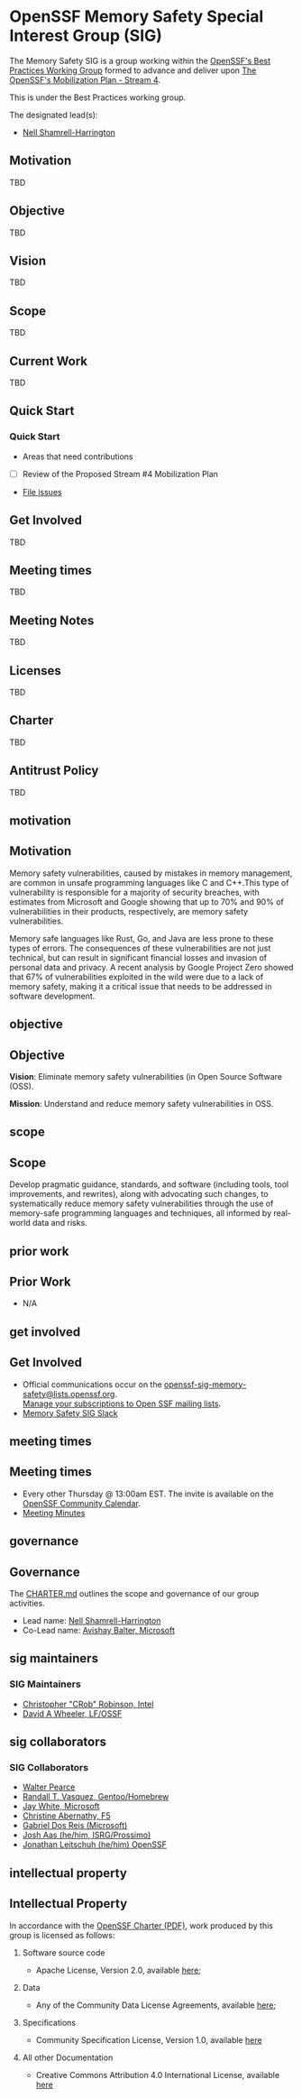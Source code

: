# **OpenSSF Memory Safety Special Interest Group (SIG)**

The Memory Safety SIG is a group working within the [OpenSSF's Best Practices Working Group](https://github.com/ossf/wg-best-practices-os-developers) formed to advance and deliver upon [The OpenSSF's Mobilization Plan - Stream 4](https://8112310.fs1.hubspotusercontent-na1.net/hubfs/8112310/OpenSSF/White%20House%20OSS%20Mobilization%20Plan.pdf?hsCtaTracking=3b79d59d-e8d3-4c69-a67b-6b87b325313c%7C7a1a8b01-65ae-4bac-b97c-071dac09a2d8).

This is under the Best Practices working group.


The designated lead(s):
- [Nell Shamrell-Harrington](https://github.com/nellshamrell)

## Motivation

TBD

## Objective

TBD

## Vision

TBD

## Scope

TBD

## Current Work

TBD

## Quick Start

### Quick Start

* Areas that need contributions
* [ ] Review of the Proposed Stream #4 Mobilization Plan
* [File issues](https://github.com/ossf/Memory-Safety/issues)

## Get Involved

TBD

## Meeting times

TBD

## Meeting Notes

TBD

## Licenses

TBD

## Charter

TBD

## Antitrust Policy

TBD

## **motivation**

## **Motivation**

Memory safety vulnerabilities, caused by mistakes in memory management, are common in unsafe programming languages like C and C++.This type of vulnerability is responsible for a majority of security breaches, with estimates from Microsoft and Google showing that up to 70% and 90% of vulnerabilities in their products, respectively, are memory safety vulnerabilities.

Memory safe languages like Rust, Go, and Java are less prone to these types of errors. The consequences of these vulnerabilities are not just technical, but can result in significant financial losses and invasion of personal data and privacy. A recent analysis by Google Project Zero showed that 67% of vulnerabilities exploited in the wild were due to a lack of memory safety, making it a critical issue that needs to be addressed in software development.

## **objective**

## **Objective**

**Vision**: Eliminate memory safety vulnerabilities (in Open Source Software (OSS).

**Mission**: Understand and reduce memory safety vulnerabilities in OSS.

## **scope**

## **Scope**

Develop pragmatic guidance, standards, and software (including tools, tool improvements, and rewrites), along with advocating such changes, to systematically reduce memory safety vulnerabilities through the use of memory-safe programming languages and techniques, all informed by real-world data and risks.

## **prior work**

## **Prior Work**

* N/A

## **get involved**

## **Get Involved**

* Official communications occur on the [openssf-sig-memory-safety@lists.openssf.org](https://lists.openssf.org/g/openssf-sig-memory-safety/topics).  \
[Manage your subscriptions to Open SSF mailing lists](https://lists.openssf.org/g/main/subgroups).
* [Memory Safety SIG Slack](https://openssf.slack.com/archives/C03G8NZH58R)

## **meeting times**

## **Meeting times**

* Every other Thursday @ 13:00am EST. The invite is available on the [OpenSSF Community Calendar](https://calendar.google.com/calendar/u/0/r?cid=czYzdm9lZmhwNWk5cGZsdGI1cTY3bmdwZXNAZ3JvdXAuY2FsZW5kYXIuZ29vZ2xlLmNvbQ).
* [Meeting Minutes](https://docs.google.com/document/d/1Ehpp1UmAIqMs0ZdKr15sd5MS48OeaGKB9H40htVehs4)

## **governance**

## **Governance**

The [CHARTER.md](CHARTER.md) outlines the scope and governance of our group activities.

* Lead name: [Nell Shamrell-Harrington](https://github.com/nellshamrell)
* Co-Lead name: [Avishay Balter, Microsoft](https://github.com/balteravishay)

## sig maintainers

### SIG Maintainers

* [Christopher "CRob" Robinson, Intel](https://github.com/SecurityCRob)
* [David A Wheeler, LF/OSSF](https://github.com/david-a-wheeler)

## sig collaborators

### SIG Collaborators

* [Walter Pearce](https://github.com/walterpearce)
* [Randall T. Vasquez, Gentoo/Homebrew](https://github.com/ran-dall)
* [Jay White, Microsoft](https://github.com/camaleon2016)
* [Christine Abernathy, F5](https://github.com/caabernathy)
* [Gabriel Dos Reis (Microsoft)](https://github.com/GabrielDosReis)
* [Josh Aas (he/him, ISRG/Prossimo)](https://github.com/bdaehlie)
* [Jonathan Leitschuh (he/him) OpenSSF](https://github.com/JLLeitschuh)

## **intellectual property**

## **Intellectual Property**

In accordance with the [OpenSSF Charter (PDF)](https://charter.openssf.org/), work produced by this group is licensed as follows:

1. Software source code

    * Apache License, Version 2.0, available [here](https://www.apache.org/licenses/LICENSE-2.0);

2. Data

    * Any of the Community Data License Agreements, available [here](https://www.cdla.io);

3. Specifications

    * Community Specification License, Version 1.0, available [here](https://github.com/CommunitySpecification/1.0)

4. All other Documentation

    * Creative Commons Attribution 4.0 International License, available [here](https://creativecommons.org/licenses/by/4.0/)